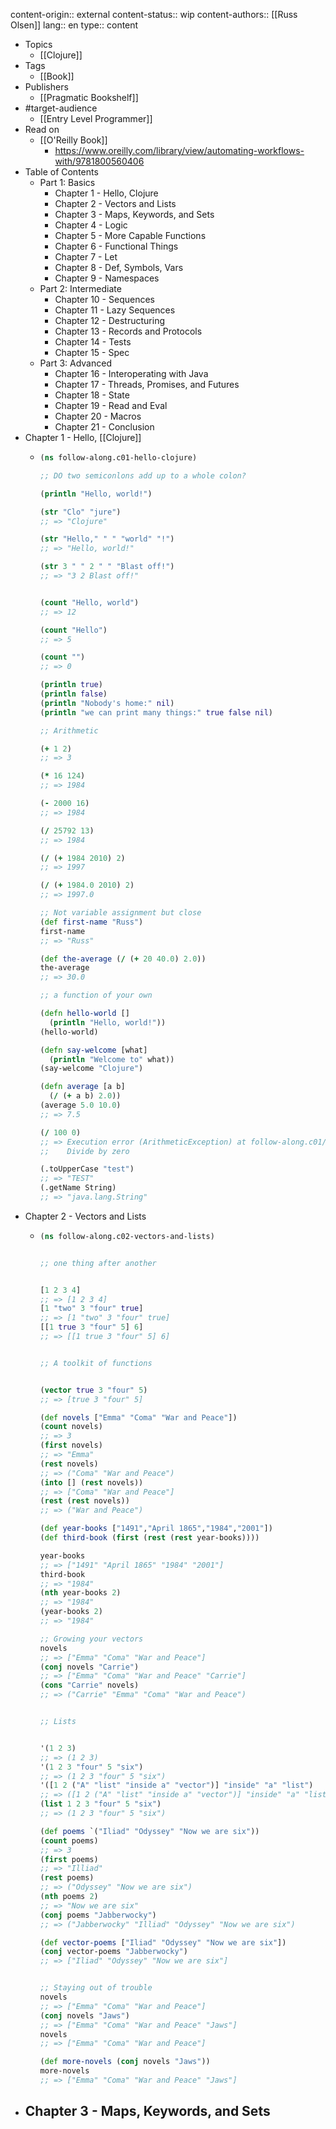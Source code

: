 content-origin:: external
content-status:: wip
content-authors:: [[Russ Olsen]]
lang:: en
type:: content

- Topics
  - [[Clojure]]
- Tags
  - [[Book]]
- Publishers
  - [[Pragmatic Bookshelf]]
- #target-audience
  - [[Entry Level Programmer]]
- Read on
  - [[O'Reilly Book]]
    - https://www.oreilly.com/library/view/automating-workflows-with/9781800560406
- Table of Contents
  - Part 1: Basics
    - Chapter 1 - Hello, Clojure
    - Chapter 2 - Vectors and Lists
    - Chapter 3 - Maps, Keywords, and Sets
    - Chapter 4 - Logic
    - Chapter 5 - More Capable Functions
    - Chapter 6 - Functional Things
    - Chapter 7 - Let
    - Chapter 8 - Def, Symbols, Vars
    - Chapter 9 - Namespaces
  - Part 2: Intermediate
    - Chapter 10 - Sequences
    - Chapter 11 - Lazy Sequences
    - Chapter 12 - Destructuring
    - Chapter 13 - Records and Protocols
    - Chapter 14 - Tests
    - Chapter 15 - Spec
  - Part 3: Advanced
    - Chapter 16 - Interoperating with Java
    - Chapter 17 - Threads, Promises, and Futures
    - Chapter 18 - State
    - Chapter 19 - Read and Eval
    - Chapter 20 - Macros
    - Chapter 21 - Conclusion
- Chapter 1 - Hello, [[Clojure]]
  - ```clojure
    (ns follow-along.c01-hello-clojure)

    ;; DO two semiconlons add up to a whole colon?

    (println "Hello, world!")

    (str "Clo" "jure")
    ;; => "Clojure"

    (str "Hello," " " "world" "!")
    ;; => "Hello, world!"

    (str 3 " " 2 " " "Blast off!")
    ;; => "3 2 Blast off!"


    (count "Hello, world")
    ;; => 12

    (count "Hello")
    ;; => 5

    (count "")
    ;; => 0

    (println true)
    (println false)
    (println "Nobody's home:" nil)
    (println "we can print many things:" true false nil)

    ;; Arithmetic

    (+ 1 2)
    ;; => 3

    (* 16 124)
    ;; => 1984

    (- 2000 16)
    ;; => 1984

    (/ 25792 13)
    ;; => 1984

    (/ (+ 1984 2010) 2)
    ;; => 1997

    (/ (+ 1984.0 2010) 2)
    ;; => 1997.0

    ;; Not variable assignment but close
    (def first-name "Russ")
    first-name
    ;; => "Russ"

    (def the-average (/ (+ 20 40.0) 2.0))
    the-average
    ;; => 30.0

    ;; a function of your own

    (defn hello-world []
      (println "Hello, world!"))
    (hello-world)

    (defn say-welcome [what]
      (println "Welcome to" what))
    (say-welcome "Clojure")

    (defn average [a b]
      (/ (+ a b) 2.0))
    (average 5.0 10.0)
    ;; => 7.5

    (/ 100 0)
    ;; => Execution error (ArithmeticException) at follow-along.c01/eval8056 (form-init14787553069179530715.clj:75).
    ;;    Divide by zero

    (.toUpperCase "test")
    ;; => "TEST"
    (.getName String)
    ;; => "java.lang.String"
    ```
- Chapter 2 - Vectors and Lists
  - ```clojure
    (ns follow-along.c02-vectors-and-lists)


    ;; one thing after another


    [1 2 3 4]
    ;; => [1 2 3 4]
    [1 "two" 3 "four" true]
    ;; => [1 "two" 3 "four" true]
    [[1 true 3 "four" 5] 6]
    ;; => [[1 true 3 "four" 5] 6]


    ;; A toolkit of functions


    (vector true 3 "four" 5)
    ;; => [true 3 "four" 5]

    (def novels ["Emma" "Coma" "War and Peace"])
    (count novels)
    ;; => 3
    (first novels)
    ;; => "Emma"
    (rest novels)
    ;; => ("Coma" "War and Peace")
    (into [] (rest novels))
    ;; => ["Coma" "War and Peace"]
    (rest (rest novels))
    ;; => ("War and Peace")

    (def year-books ["1491","April 1865","1984","2001"])
    (def third-book (first (rest (rest year-books))))

    year-books
    ;; => ["1491" "April 1865" "1984" "2001"]
    third-book
    ;; => "1984"
    (nth year-books 2)
    ;; => "1984"
    (year-books 2)
    ;; => "1984"

    ;; Growing your vectors
    novels
    ;; => ["Emma" "Coma" "War and Peace"]
    (conj novels "Carrie")
    ;; => ["Emma" "Coma" "War and Peace" "Carrie"]
    (cons "Carrie" novels)
    ;; => ("Carrie" "Emma" "Coma" "War and Peace")


    ;; Lists


    '(1 2 3)
    ;; => (1 2 3)
    '(1 2 3 "four" 5 "six")
    ;; => (1 2 3 "four" 5 "six")
    '([1 2 ("A" "list" "inside a" "vector")] "inside" "a" "list")
    ;; => ([1 2 ("A" "list" "inside a" "vector")] "inside" "a" "list")
    (list 1 2 3 "four" 5 "six")
    ;; => (1 2 3 "four" 5 "six")

    (def poems `("Iliad" "Odyssey" "Now we are six"))
    (count poems)
    ;; => 3
    (first poems)
    ;; => "Illiad"
    (rest poems)
    ;; => ("Odyssey" "Now we are six")
    (nth poems 2)
    ;; => "Now we are six"
    (conj poems "Jabberwocky")
    ;; => ("Jabberwocky" "Illiad" "Odyssey" "Now we are six")

    (def vector-poems ["Iliad" "Odyssey" "Now we are six"])
    (conj vector-poems "Jabberwocky")
    ;; => ["Iliad" "Odyssey" "Now we are six"]


    ;; Staying out of trouble
    novels
    ;; => ["Emma" "Coma" "War and Peace"]
    (conj novels "Jaws")
    ;; => ["Emma" "Coma" "War and Peace" "Jaws"]
    novels
    ;; => ["Emma" "Coma" "War and Peace"]

    (def more-novels (conj novels "Jaws"))
    more-novels
    ;; => ["Emma" "Coma" "War and Peace" "Jaws"]
    ```
- ## Chapter 3 - Maps, Keywords, and Sets
